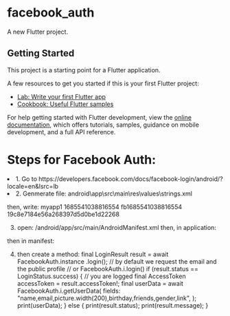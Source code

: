 # facebook_auth

A new Flutter project.

## Getting Started

This project is a starting point for a Flutter application.

A few resources to get you started if this is your first Flutter project:

- [Lab: Write your first Flutter app](https://docs.flutter.dev/get-started/codelab)
- [Cookbook: Useful Flutter samples](https://docs.flutter.dev/cookbook)

For help getting started with Flutter development, view the
[online documentation](https://docs.flutter.dev/), which offers tutorials,
samples, guidance on mobile development, and a full API reference.

# Steps for Facebook Auth:
<li>1. Go to https://developers.facebook.com/docs/facebook-login/android/?locale=en&lsrc=lb </li>

<li>2. Genmerate file:  android\app\src\main\res\values\strings.xml </li>

then, write:
<resources>
     <string name="app_name">myapp1</string>
    <string name="facebook_app_id">1685541038816554</string>
    <string name="fb_login_protocol_scheme">fb1685541038816554</string>
    <string name="facebook_client_token">19c8e7184e56a268397d5d0be1d22268</string>
</resources>

3. open: /android/app/src/main/AndroidManifest.xml
then, in application:
<meta-data android:name="com.facebook.sdk.ApplicationId" android:value="@string/facebook_app_id"/>
   	<meta-data android:name="com.facebook.sdk.ClientToken" android:value="@string/facebook_client_token"/>
then in manifest:
 <queries>
        <provider android:authorities="com.facebook.katana.provider.PlatformProvider" />
    </queries>

4. then create a method:
final LoginResult result = await FacebookAuth.instance
        .login(); // by default we request the email and the public profile
    // or FacebookAuth.i.login()
    if (result.status == LoginStatus.success) {
      // you are logged
      final AccessToken accessToken = result.accessToken!;
      final userData = await FacebookAuth.i.getUserData(
        fields: "name,email,picture.width(200),birthday,friends,gender,link",
      );
      print(userData);
    } else {
      print(result.status);
      print(result.message);
    }
